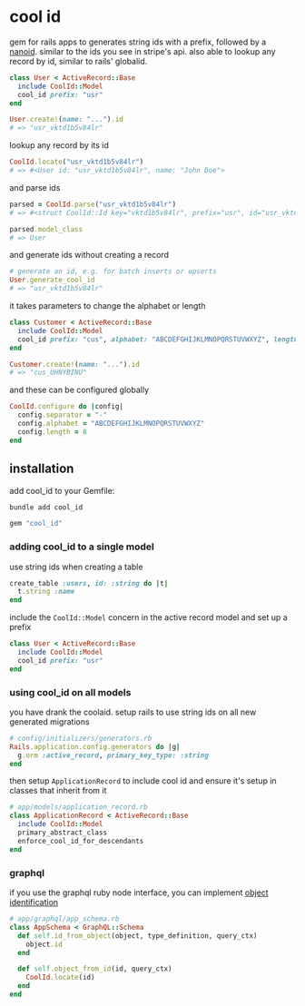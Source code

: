 # cool id

gem for rails apps to generates string ids with a prefix, followed by a [nanoid](https://zelark.github.io/nano-id-cc/). similar to the ids you see in stripe's api. also able to lookup any record by id, similar to rails' globalid.

```ruby
class User < ActiveRecord::Base
  include CoolId::Model
  cool_id prefix: "usr"
end

User.create!(name: "...").id
# => "usr_vktd1b5v84lr"
```

lookup any record by its id

```ruby
CoolId.locate("usr_vktd1b5v84lr")
# => #<User id: "usr_vktd1b5v84lr", name: "John Doe">
```

and parse ids

```ruby
parsed = CoolId.parse("usr_vktd1b5v84lr")
# => #<struct CoolId::Id key="vktd1b5v84lr", prefix="usr", id="usr_vktd1b5v84lr", model_class=User>

parsed.model_class
# => User
```

and generate ids without creating a record

```ruby
# generate an id, e.g. for batch inserts or upserts
User.generate_cool_id
# => "usr_vktd1b5v84lr"

```

it takes parameters to change the alphabet or length

```ruby
class Customer < ActiveRecord::Base
  include CoolId::Model
  cool_id prefix: "cus", alphabet: "ABCDEFGHIJKLMNOPQRSTUVWXYZ", length: 8
end

Customer.create!(name: "...").id
# => "cus_UHNYBINU"
```

and these can be configured globally

```ruby
CoolId.configure do |config|
  config.separator = "-"
  config.alphabet = "ABCDEFGHIJKLMNOPQRSTUVWXYZ"
  config.length = 8
end
```

## installation

add cool_id to your Gemfile:

```bash
bundle add cool_id
```

```ruby
gem "cool_id"
```

### adding cool_id to a single model

use string ids when creating a table

```ruby
create_table :users, id: :string do |t|
  t.string :name
end
```

include the `CoolId::Model` concern in the active record model and set up a prefix

```ruby
class User < ActiveRecord::Base
  include CoolId::Model
  cool_id prefix: "usr"
end
```

### using cool_id on all models

you have drank the coolaid. setup rails to use string ids on all new generated migrations

```ruby
# config/initializers/generators.rb
Rails.application.config.generators do |g|
  g.orm :active_record, primary_key_type: :string
end
```

then setup `ApplicationRecord` to include cool id and ensure it's setup in classes that inherit from it

```ruby
# app/models/application_record.rb
class ApplicationRecord < ActiveRecord::Base
  include CoolId::Model
  primary_abstract_class
  enforce_cool_id_for_descendants
end
```

### graphql

if you use the graphql ruby node interface, you can implement [object identification](https://graphql-ruby.org/schema/object_identification)


```ruby
# app/graphql/app_schema.rb
class AppSchema < GraphQL::Schema
  def self.id_from_object(object, type_definition, query_ctx)
    object.id
  end

  def self.object_from_id(id, query_ctx)
    CoolId.locate(id)
  end
end
```
